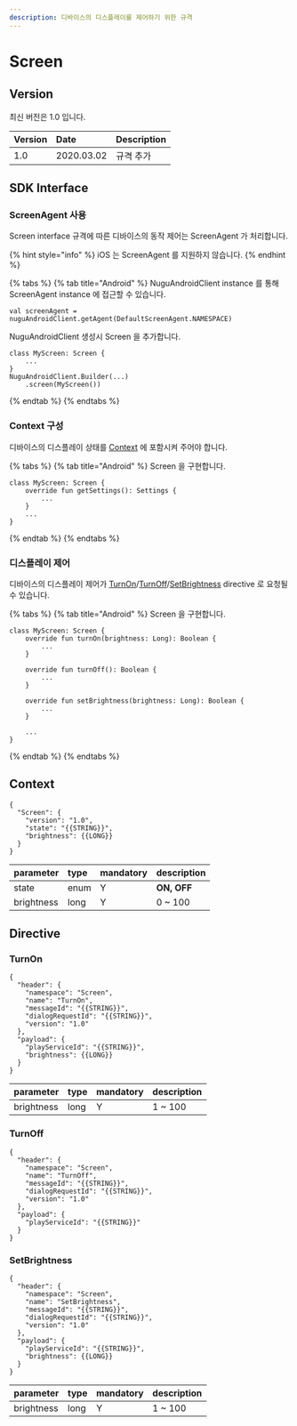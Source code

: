 ```yaml
---
description: 디바이스의 디스플레이를 제어하기 위한 규격
---
```


# Screen

## Version

최신 버전은 1.0 입니다.

| Version | Date | Description |
| :--- | :--- | :--- |
| 1.0 | 2020.03.02 | 규격 추가 |

## SDK Interface

### ScreenAgent 사용

Screen interface 규격에 따른 디바이스의 동작 제어는 ScreenAgent 가 처리합니다.

{% hint style="info" %}
iOS 는 ScreenAgent 를 지원하지 않습니다.
{% endhint %}

{% tabs %}
{% tab title="Android" %}
NuguAndroidClient instance 를 통해 ScreenAgent instance 에 접근할 수 있습니다.

```text
val screenAgent = nuguAndroidClient.getAgent(DefaultScreenAgent.NAMESPACE)
```

NuguAndroidClient 생성시 Screen 을 추가합니다.

```text
class MyScreen: Screen {
    ...
}
NuguAndroidClient.Builder(...)
    .screen(MyScreen())
```
{% endtab %}
{% endtabs %}

### Context 구성

디바이스의 디스플레이 상태를 [Context](screen.md#context) 에 포함시켜 주어야 합니다.

{% tabs %}
{% tab title="Android" %}
Screen 을 구현합니다.

```text
class MyScreen: Screen {
    override fun getSettings(): Settings {
        ...
    }
    ...
}
```
{% endtab %}
{% endtabs %}

### 디스플레이 제어

디바이스의 디스플레이 제어가 [TurnOn](screen.md#turnon)/[TurnOff](screen.md#turnoff)/[SetBrightness](screen.md#setbrightness) directive 로 요청될 수 있습니다.

{% tabs %}
{% tab title="Android" %}
Screen 을 구현합니다.

```text
class MyScreen: Screen {
    override fun turnOn(brightness: Long): Boolean {
        ...
    }

    override fun turnOff(): Boolean {
        ...
    }

    override fun setBrightness(brightness: Long): Boolean {
        ...
    }

    ...
}
```
{% endtab %}
{% endtabs %}

## Context

```text
{
  "Screen": {
    "version": "1.0",
    "state": "{{STRING}}",
    "brightness": {{LONG}}
  }
}
```

| parameter | type | mandatory | description |
| :--- | :--- | :--- | :--- |
| state | enum | Y | **ON, OFF** |
| brightness | long | Y | 0 ~ 100 |

## Directive

### TurnOn

```text
{
  "header": {
    "namespace": "Screen",
    "name": "TurnOn",
    "messageId": "{{STRING}}",
    "dialogRequestId": "{{STRING}}",
    "version": "1.0"
  },
  "payload": {
    "playServiceId": "{{STRING}}",
    "brightness": {{LONG}}
  }
}
```

| parameter | type | mandatory | description |
| :--- | :--- | :--- | :--- |
| brightness | long | Y | 1 ~ 100 |

### TurnOff

```text
{
  "header": {
    "namespace": "Screen",
    "name": "TurnOff",
    "messageId": "{{STRING}}",
    "dialogRequestId": "{{STRING}}",
    "version": "1.0"
  },
  "payload": {
    "playServiceId": "{{STRING}}"
  }
}
```

### SetBrightness

```text
{
  "header": {
    "namespace": "Screen",
    "name": "SetBrightness",
    "messageId": "{{STRING}}",
    "dialogRequestId": "{{STRING}}",
    "version": "1.0"
  },
  "payload": {
    "playServiceId": "{{STRING}}",
    "brightness": {{LONG}}
  }
}
```

| parameter | type | mandatory | description |
| :--- | :--- | :--- | :--- |
| brightness | long | Y | 1 ~ 100 |

